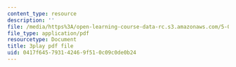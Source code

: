 ```yaml
---
content_type: resource
description: ''
file: /media/https%3A/open-learning-course-data-rc.s3.amazonaws.com/5-08j-biological-chemistry-ii-spring-2016/0417f645793142469f510c09c0de0b24_jrCjdjLTQKk.pdf
file_type: application/pdf
resourcetype: Document
title: 3play pdf file
uid: 0417f645-7931-4246-9f51-0c09c0de0b24
---
```


